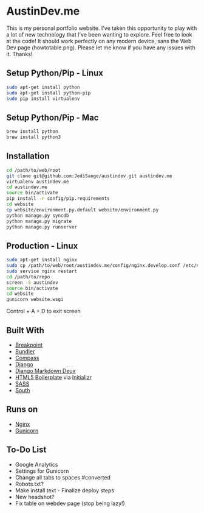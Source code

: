 # AustinDev.me
This is my personal portfolio website.  I've taken this opportunity to play with a lot of new technology that I've been wanting to explore.  Feel free to look at the code!  It should work perfectly on any modern device, sans the Web Dev page (howtotable.png).  Please let me know if you have any issues with it.  Thanks!

## Setup Python/Pip - Linux
```bash
sudo apt-get install python
sudo apt-get install python-pip
sudo pip install virtualenv
```

## Setup Python/Pip - Mac
```bash
brew install python  
brew install python3  
```

## Installation
```bash
cd /path/to/web/root  
git clone git@github.com:JediSange/austindev.git austindev.me  
virtualenv austindev.me  
cd austindev.me  
source bin/activate  
pip install -r config/pip.requirements  
cd website  
cp website/environment.py.default website/environment.py
python manage.py syncdb
python manage.py migrate
python manage.py runserver  
```

## Production - Linux
```bash
sudo apt-get install nginx  
sudo cp /path/to/web/root/austindev.me/config/nginx.develop.conf /etc/nginx/sites-enabled/austindev.me  
sudo service nginx restart  
cd /path/to/repo
screen -S austindev
source bin/activate
cd website
gunicorn website.wsgi
```

Control + A + D to exit screen

## Built With
- [Breakpoint](http://breakpoint-sass.com/)
- [Bundler](http://bundler.io/)
- [Compass](http://compass-style.org/)
- [Django](https://www.djangoproject.com/)
- [Django Markdown Deux](https://github.com/trentm/django-markdown-deux)
- [HTML5 Boilerplate](http://html5boilerplate.com/) via [Initializr](http://www.initializr.com/)
- [SASS](http://sass-lang.com/)
- [South](http://south.aeracode.org/)

## Runs on
- [Nginx](http://nginx.com/)
- [Gunicorn](http://gunicorn.org/)

## To-Do List
- Google Analytics
- Settings for Gunicorn
- Change all tabs to spaces #converted
- Robots.txt?
- Make install text - Finalize deploy steps
- New headshot?
- Fix table on webdev page (stop being lazy!)
